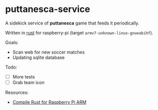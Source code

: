 # puttanesca-service

A sidekick service of **puttanesca** game that feeds it periodically.

Written in [rust](https://www.rust-lang.org/) for raspberry-pi (target `armv7-unknown-linux-gnueabihf`).

Goals:
- Scan web for new soccer matches
- Updating sqlite database

Todo:
- [ ] More tests
- [ ] Grab team icon

Resources:
- [Compile Rust for Raspberry Pi ARM](https://medium.com/swlh/compiling-rust-for-raspberry-pi-arm-922b55dbb050)
